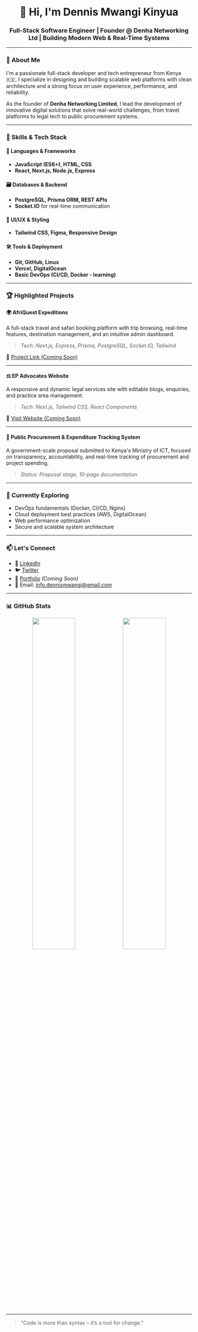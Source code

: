 <h1 align="center">👋 Hi, I'm Dennis Mwangi Kinyua</h1>
<h3 align="center">Full-Stack Software Engineer | Founder @ Denha Networking Ltd | Building Modern Web & Real-Time Systems</h3>

---

### 🚀 About Me

I'm a passionate full-stack developer and tech entrepreneur from Kenya 🇰🇪. I specialize in designing and building scalable web platforms with clean architecture and a strong focus on user experience, performance, and reliability.

As the founder of **Denha Networking Limited**, I lead the development of innovative digital solutions that solve real-world challenges, from travel platforms to legal tech to public procurement systems.

---

### 🧠 Skills & Tech Stack

#### 🧩 Languages & Frameworks
- **JavaScript (ES6+), HTML, CSS**
- **React, Next.js, Node.js, Express**

#### 🗃️ Databases & Backend
- **PostgreSQL, Prisma ORM, REST APIs**
- **Socket.IO** for real-time communication

#### 🎨 UI/UX & Styling
- **Tailwind CSS, Figma, Responsive Design**

#### 🛠️ Tools & Deployment
- **Git, GitHub, Linux**
- **Vercel, DigitalOcean**
- **Basic DevOps (CI/CD, Docker - learning)**

---

### 🏆 Highlighted Projects

#### 🌍 AfriQuest Expeditions
A full-stack travel and safari booking platform with trip browsing, real-time features, destination management, and an intuitive admin dashboard.

> _Tech: Next.js, Express, Prisma, PostgreSQL, Socket.IO, Tailwind_

🔗 [Project Link (Coming Soon)](#)

---

#### ⚖️ EP Advocates Website
A responsive and dynamic legal services site with editable blogs, enquiries, and practice area management.

> _Tech: Next.js, Tailwind CSS, React Components_

🔗 [Visit Website (Coming Soon)](#)

---

#### 🧾 Public Procurement & Expenditure Tracking System
A government-scale proposal submitted to Kenya's Ministry of ICT, focused on transparency, accountability, and real-time tracking of procurement and project spending.

> _Status: Proposal stage, 10-page documentation_

---

### 🌱 Currently Exploring

- DevOps fundamentals (Docker, CI/CD, Nginx)
- Cloud deployment best practices (AWS, DigitalOcean)
- Web performance optimization
- Secure and scalable system architecture

---

### 📫 Let's Connect

- 🔗 [LinkedIn](https://linkedin.com/in/yourprofile)
- 🐦 [Twitter](https://twitter.com/yourhandle)
- 💼 [Portfolio](#) *(Coming Soon)*
- 📧 Email: info.dennismwangi@gmail.com

---

### 📊 GitHub Stats

<p align="center">
  <img src="https://github-readme-stats.vercel.app/api?username=your-username&show_icons=true&theme=radical" width="48%" />
  <img src="https://github-readme-stats.vercel.app/api/top-langs/?username=your-username&layout=compact&theme=radical" width="48%" />
</p>

---

> “Code is more than syntax – it’s a tool for change.”

